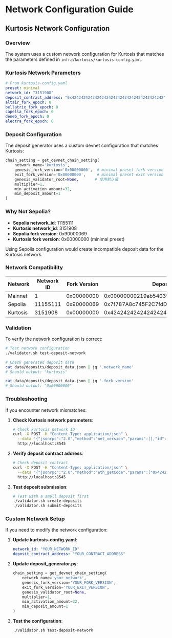 # Network Configuration Guide

## Kurtosis Network Configuration

### Overview
The system uses a custom network configuration for Kurtosis that matches the parameters defined in `infra/kurtosis/kurtosis-config.yaml`.

### Kurtosis Network Parameters
```yaml
# From kurtosis-config.yaml
preset: minimal
network_id: "3151908"
deposit_contract_address: "0x4242424242424242424242424242424242424242"
altair_fork_epoch: 0
bellatrix_fork_epoch: 0
capella_fork_epoch: 0
deneb_fork_epoch: 0
electra_fork_epoch: 0
```

### Deposit Configuration
The deposit generator uses a custom devnet configuration that matches Kurtosis:

```python
chain_setting = get_devnet_chain_setting(
    network_name='kurtosis',
    genesis_fork_version='0x00000000',  # minimal preset fork version
    exit_fork_version='0x00000000',     # minimal preset exit version
    genesis_validator_root=None,       # 使用默认值
    multiplier=1,
    min_activation_amount=32,
    min_deposit_amount=1
)
```

### Why Not Sepolia?
- **Sepolia network_id**: 11155111
- **Kurtosis network_id**: 3151908
- **Sepolia fork version**: 0x90000069
- **Kurtosis fork version**: 0x00000000 (minimal preset)

Using Sepolia configuration would create incompatible deposit data for the Kurtosis network.

### Network Compatibility
| Network | Network ID | Fork Version | Deposit Contract |
|---------|------------|--------------|------------------|
| Mainnet | 1 | 0x00000000 | 0x00000000219ab540356cBB839Cbe05303d7705Fa |
| Sepolia | 11155111 | 0x90000069 | 0x7f787A8c745F2C7fdD9D5be61c3084F74aB09543 |
| Kurtosis | 3151908 | 0x00000000 | 0x4242424242424242424242424242424242424242 |

### Validation
To verify the network configuration is correct:

```bash
# Test network configuration
./validator.sh test-deposit-network

# Check generated deposit data
cat data/deposits/deposit_data.json | jq '.network_name'
# Should output: "kurtosis"

cat data/deposits/deposit_data.json | jq '.fork_version'
# Should output: "0x00000000"
```

### Troubleshooting
If you encounter network mismatches:

1. **Check Kurtosis network parameters**:
   ```bash
   # Check kurtosis network ID
   curl -X POST -H "Content-Type: application/json" \
     --data '{"jsonrpc":"2.0","method":"net_version","params":[],"id":1}' \
     http://localhost:8545
   ```

2. **Verify deposit contract address**:
   ```bash
   # Check deposit contract
   curl -X POST -H "Content-Type: application/json" \
     --data '{"jsonrpc":"2.0","method":"eth_getCode","params":["0x4242424242424242424242424242424242424242","latest"],"id":1}' \
     http://localhost:8545
   ```

3. **Test deposit submission**:
   ```bash
   # Test with a small deposit first
   ./validator.sh create-deposits
   ./validator.sh submit-deposits
   ```

### Custom Network Setup
If you need to modify the network configuration:

1. **Update kurtosis-config.yaml**:
   ```yaml
   network_id: "YOUR_NETWORK_ID"
   deposit_contract_address: "YOUR_CONTRACT_ADDRESS"
   ```

2. **Update deposit_generator.py**:
   ```python
   chain_setting = get_devnet_chain_setting(
       network_name='your_network',
       genesis_fork_version='YOUR_FORK_VERSION',
       exit_fork_version='YOUR_EXIT_VERSION',
       genesis_validator_root=None,
       multiplier=1,
       min_activation_amount=32,
       min_deposit_amount=1
   )
   ```

3. **Test the configuration**:
   ```bash
   ./validator.sh test-deposit-network
   ```
